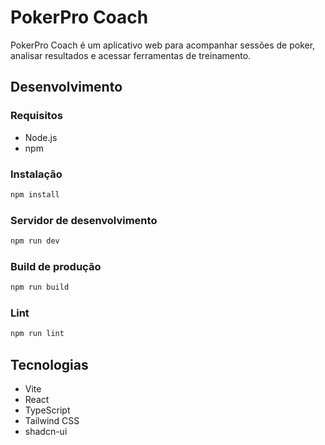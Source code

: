 # PokerPro Coach

PokerPro Coach é um aplicativo web para acompanhar sessões de poker, analisar resultados e acessar ferramentas de treinamento.

## Desenvolvimento

### Requisitos
- Node.js
- npm

### Instalação
```sh
npm install
```

### Servidor de desenvolvimento
```sh
npm run dev
```

### Build de produção
```sh
npm run build
```

### Lint
```sh
npm run lint
```

## Tecnologias
- Vite
- React
- TypeScript
- Tailwind CSS
- shadcn-ui

